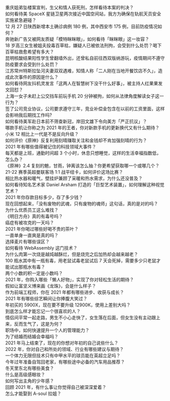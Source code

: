 重庆姐弟坠楼案宣判，生父和情人获死刑，怎样看待本案的判决？  
如何看待美 SpaceX 星链卫星两次接近中国空间站，我方为确保在轨航天员安全实施紧急避碰？  
12 月 27 日陕西新增本土确诊病例 180 例，其中西安市 175 例，目前防疫情况如何？  
奔驰新广告又被网友质疑「模特眯眯眼」，如何看待「眯眯眼」这一妆容？  
18 岁高三女生被姐夫投毒百草枯，嫌疑人已被依法刑拘，会受到什么处罚？喝下百草枯救愈希望有多大？  
昆明核酸结果阳性学生曾翻墙外出，还曾私自前往西双版纳游玩，疫情期间不遵守防疫要求会受到什么处罚？  
江苏常州特斯拉坠河夫妻双双遇难，知情人称「二人刚在当地开餐饮店不久」，造成此次事件的原因是什么？  
如何看待网友抖机灵发言「这两人在智慧树下没干什么好事」，被主持人红果果发文回怼？  
上海一女子未赶上公交挡车前玩手机 20 分钟被拘，如何从法律角度解读女子这一行为？  
签了公司竞业协议，公司要求遵守三年，竞业补偿金包含在以前的工资里面，这样会影响我后期找工作吗?  
如何看待美军赴日本前不筛查新冠，岸田文雄下令向美方「严正抗议」？  
哪款手机让你称之为 2021 年的王者，你对新款手机的更新换代又有什么期待？  
小米 12 相比上一代是不是反向升级？  
如何评价《原神》反复利用刻晴赚取关注和金钱却不肯加强刻晴的行为？  
2021 年有哪些值得被记住的科技领域大事件？  
每天都是上班，通勤时间超 3 个小时，休息只想睡觉，这样的生活幸福指数低，怎么办？  
《原神》2.4 复刻的魈，甘雨，钟离该怎么抽？你更希望获取哪一个或哪几个？  
21-22 赛季英超曼联客场 1:1 战平纽卡，如何评价这场比赛？  
相比热水器和暖气，壁挂炉兼顾了采暖和热水需求，为什么还没普及？  
如何看待知名艺术家 Daniel Arsham 打造的「巨型艺术装置」，如何理解这种视觉艺术？  
2021 年你存款目标多少，存了多少钱？  
现在回想起来，「没有废物的武魂，只有废物的魂师」这句话，真的是对的吗？  
为什么优质员工这么难找？  
《明日方舟》真的有毒号吗？  
癌症有被攻克的一天吗？  
2021 年你喝过哪些好喝不贵的茶叶？  
一直单身一直爽是真的吗？  
选择麦片有哪些误区？  
如何看待 WebAssembly 这门技术？  
为什么肉第一次烧是越炖越酥烂，但是烧完之后加热却会越来越老？  
100 瓶水其中有一瓶有毒，用老鼠试毒老鼠试后 7 天会死掉，需要多少只老鼠才能试出那瓶水有毒？  
两个小数的积一定是小数吗？  
2021 年，你购入哪些「懒人好物」，实现了你对轻松生活的期待？  
假如让富坚义博来画《龙珠》，会是什么样子？  
作为前端工程师，你在 2021 年都有哪些进步、收获与成长？  
2021 年有哪些综艺瞬间让你捧腹大笑过？  
年初买的 5900X，现在要不要升级 12900K，使用上差别大吗？  
到底怎么样才能忘记一个很喜欢的人？  
情侣间平常一起走路，男生不小心走快了，女生落在后面，但女生没有主动跟上来，反而生气了，这是为何？  
职场中，如何快速提升一个人的管理能力？  
为了结婚而结婚会幸福吗？  
2021 年马上结束了，现在的你想对年初的自己说些什么？  
2022 年，你对自己和所处的领域、行业有哪些建议与期待？  
一个体力无限但技术只有中甲水平的球员能在英超立足吗？  
今年过年准备自驾回老家，有哪些途中必备的汽车用品推荐？  
冬天里东北有哪些美食？  
什么是高级感眼妆？  
如何写出主角的少年感？  
回顾 2021 年，有什么事让你觉得自己被深深爱着？  
怎么才能娶到 A-soul 拉姐？  
